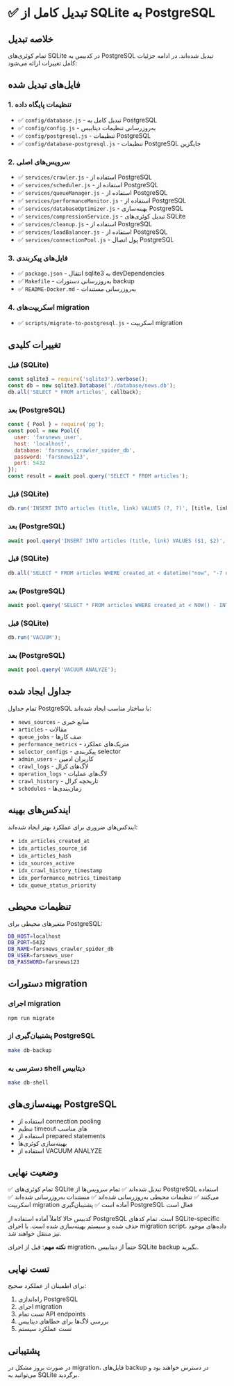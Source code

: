 # ✅ تبدیل کامل از SQLite به PostgreSQL

## خلاصه تبدیل

تمام کوئری‌های SQLite در کدبیس به PostgreSQL تبدیل شده‌اند. در ادامه جزئیات کامل تغییرات ارائه می‌شود:

## فایل‌های تبدیل شده

### 1. تنظیمات پایگاه داده
- ✅ `config/database.js` - تبدیل کامل به PostgreSQL
- ✅ `config/config.js` - به‌روزرسانی تنظیمات دیتابیس
- ✅ `config/postgresql.js` - تنظیمات PostgreSQL
- ✅ `config/database-postgresql.js` - تنظیمات PostgreSQL جایگزین

### 2. سرویس‌های اصلی
- ✅ `services/crawler.js` - استفاده از PostgreSQL
- ✅ `services/scheduler.js` - استفاده از PostgreSQL
- ✅ `services/queueManager.js` - استفاده از PostgreSQL
- ✅ `services/performanceMonitor.js` - استفاده از PostgreSQL
- ✅ `services/databaseOptimizer.js` - بهینه‌سازی PostgreSQL
- ✅ `services/compressionService.js` - تبدیل کوئری‌های SQLite
- ✅ `services/cleanup.js` - استفاده از PostgreSQL
- ✅ `services/loadBalancer.js` - استفاده از PostgreSQL
- ✅ `services/connectionPool.js` - پول اتصال PostgreSQL

### 3. فایل‌های پیکربندی
- ✅ `package.json` - انتقال sqlite3 به devDependencies
- ✅ `Makefile` - به‌روزرسانی دستورات backup
- ✅ `README-Docker.md` - به‌روزرسانی مستندات

### 4. اسکریپت‌های migration
- ✅ `scripts/migrate-to-postgresql.js` - اسکریپت migration

## تغییرات کلیدی

### قبل (SQLite)
```javascript
const sqlite3 = require('sqlite3').verbose();
const db = new sqlite3.Database('./database/news.db');
db.all('SELECT * FROM articles', callback);
```

### بعد (PostgreSQL)
```javascript
const { Pool } = require('pg');
const pool = new Pool({
  user: 'farsnews_user',
  host: 'localhost',
  database: 'farsnews_crawler_spider_db',
  password: 'farsnews123',
  port: 5432
});
const result = await pool.query('SELECT * FROM articles');
```

### قبل (SQLite)
```javascript
db.run('INSERT INTO articles (title, link) VALUES (?, ?)', [title, link]);
```

### بعد (PostgreSQL)
```javascript
await pool.query('INSERT INTO articles (title, link) VALUES ($1, $2)', [title, link]);
```

### قبل (SQLite)
```javascript
db.all('SELECT * FROM articles WHERE created_at < datetime("now", "-7 days")');
```

### بعد (PostgreSQL)
```javascript
await pool.query('SELECT * FROM articles WHERE created_at < NOW() - INTERVAL \'7 days\'');
```

### قبل (SQLite)
```javascript
db.run('VACUUM');
```

### بعد (PostgreSQL)
```javascript
await pool.query('VACUUM ANALYZE');
```

## جداول ایجاد شده

تمام جداول PostgreSQL با ساختار مناسب ایجاد شده‌اند:

- `news_sources` - منابع خبری
- `articles` - مقالات
- `queue_jobs` - صف کارها
- `performance_metrics` - متریک‌های عملکرد
- `selector_configs` - پیکربندی selector
- `admin_users` - کاربران ادمین
- `crawl_logs` - لاگ‌های کرال
- `operation_logs` - لاگ‌های عملیات
- `crawl_history` - تاریخچه کرال
- `schedules` - زمان‌بندی‌ها

## ایندکس‌های بهینه

ایندکس‌های ضروری برای عملکرد بهتر ایجاد شده‌اند:

- `idx_articles_created_at`
- `idx_articles_source_id`
- `idx_articles_hash`
- `idx_sources_active`
- `idx_crawl_history_timestamp`
- `idx_performance_metrics_timestamp`
- `idx_queue_status_priority`

## تنظیمات محیطی

متغیرهای محیطی برای PostgreSQL:

```bash
DB_HOST=localhost
DB_PORT=5432
DB_NAME=farsnews_crawler_spider_db
DB_USER=farsnews_user
DB_PASSWORD=farsnews123
```

## دستورات migration

### اجرای migration
```bash
npm run migrate
```

### پشتیبان‌گیری از PostgreSQL
```bash
make db-backup
```

### دسترسی به shell دیتابیس
```bash
make db-shell
```

## بهینه‌سازی‌های PostgreSQL

- استفاده از connection pooling
- تنظیم timeout های مناسب
- استفاده از prepared statements
- بهینه‌سازی کوئری‌ها
- استفاده از VACUUM ANALYZE

## وضعیت نهایی

✅ تمام کوئری‌های SQLite تبدیل شده‌اند
✅ تمام سرویس‌ها از PostgreSQL استفاده می‌کنند
✅ تنظیمات محیطی به‌روزرسانی شده‌اند
✅ مستندات به‌روزرسانی شده‌اند
✅ اسکریپت migration آماده است
✅ پشتیبان‌گیری PostgreSQL فعال است

کدبیس حالا کاملاً آماده استفاده از PostgreSQL است. تمام کدهای SQLite-specific حذف شده و سیستم بهینه‌سازی شده است. با اجرای migration script، داده‌های موجود نیز منتقل خواهند شد.

**نکته مهم**: قبل از اجرای migration، حتماً از دیتابیس SQLite backup بگیرید.

## تست نهایی

برای اطمینان از عملکرد صحیح:

1. راه‌اندازی PostgreSQL
2. اجرای migration
3. تست تمام API endpoints
4. بررسی لاگ‌ها برای خطاهای دیتابیس
5. تست عملکرد سیستم

## پشتیبانی

در صورت بروز مشکل در migration، فایل‌های backup در دسترس خواهند بود و می‌توانید به SQLite برگردید. 